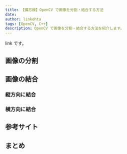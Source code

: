 ```yaml
---
title: 【備忘録】OpenCV で画像を分割・結合する方法
date: 
author: linkohta
tags: [OpenCV, C++]
description: OpenCV で画像を分割・結合する方法を紹介します。
---
```


link です。

## 画像の分割

## 画像の結合

### 縦方向に結合

### 横方向に結合

## 参考サイト

## まとめ